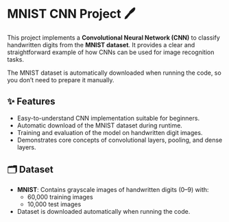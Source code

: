 # MNIST CNN Project 🖊️

This project implements a **Convolutional Neural Network (CNN)** to classify handwritten digits from the **MNIST dataset**. It provides a clear and straightforward example of how CNNs can be used for image recognition tasks.  

The MNIST dataset is automatically downloaded when running the code, so you don’t need to prepare it manually.

## ✨ Features

- Easy-to-understand CNN implementation suitable for beginners.  
- Automatic download of the MNIST dataset during runtime.  
- Training and evaluation of the model on handwritten digit images.  
- Demonstrates core concepts of convolutional layers, pooling, and dense layers.

## 🗂 Dataset

- **MNIST**: Contains grayscale images of handwritten digits (0–9) with:  
  - 60,000 training images  
  - 10,000 test images  
- Dataset is downloaded automatically when running the code.

